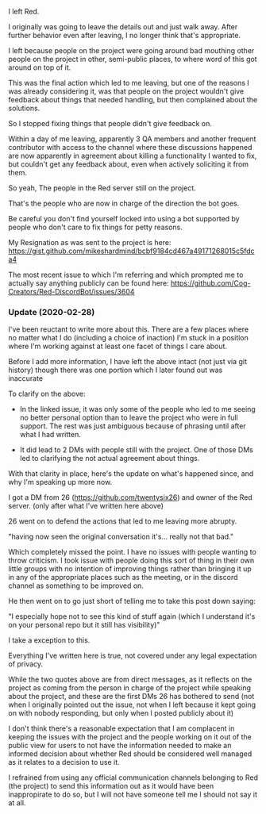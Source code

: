 I left Red.

I originally was going to leave the details out and just walk away.
After further behavior even after leaving, I no longer think that's appropriate.


I left because people on the project were going
around bad mouthing other people on the project in other,
semi-public places, to where word of this got around on top of it.


This was the final action which led to me leaving, but one of the reasons
I was already considering it, was that people on the project wouldn't give feedback
about things that needed handling, but then complained about the solutions.


So I stopped fixing things that people didn't give feedback on.


Within a day of me leaving, apparently 3 QA members and another frequent contributor
with access to the channel where these discussions happened are now apparently in
agreement about killing a functionality I wanted to fix,
but couldn't get any feedback about, even when actively soliciting it from them.


So yeah, The people in the Red server still on the project.


That's the people who are now in charge of the direction the bot goes.


Be careful you don't find yourself locked
into using a bot supported by people who
don't care to fix things for petty reasons.


My Resignation as was sent to the project is here:
https://gist.github.com/mikeshardmind/bcbf9184cd467a49171268015c5fdca4


The most recent issue to which I'm referring and which prompted me to
actually say anything publicly can be found here:
https://github.com/Cog-Creators/Red-DiscordBot/issues/3604


### Update (2020-02-28)

I've been reuctant to write more about this. There are a few places where
no matter what I do (including a choice of inaction) I'm stuck in a position
where I'm working against at least one facet of things I care about.

Before I add more information, I have left the above intact (not just via git history)
though there was one portion which I later found out was inaccurate

To clarify on the above:

  * In the linked issue, it was only some of the people who led to me seeing
    no better personal option than to leave the project who were in full support.
    The rest was just ambiguous because of phrasing until after what I had written.

  * It did lead to 2 DMs with people still with the project.
    One of those DMs led to clarifying the not actual agreement about things.


With that clarity in place, here's the update on what's happened since, and why I'm speaking up more now.

I got a DM from 26 (https://github.com/twentysix26) and owner of the Red server.
(only after what I've written here above)

26 went on to defend the actions that led to me leaving more abrupty.

"having now seen the original conversation it's... really not that bad."

Which completely missed the point. I have no issues with people wanting to throw criticism.
I took issue with people doing this sort of thing in their own little groups with no intention
of improving things rather than bringing it up in any of the appropriate places such as the meeting, or
in the discord channel as something to be improved on.

He then went on to go just short of telling me to take this post down saying:

"I especially hope not to see this kind of stuff again (which I understand it's on your personal repo but it still has visibility)"

I take a exception to this.

Everything I've written here is true, not covered under any legal expectation of privacy.

While the two quotes above are from direct messages, as it reflects on the project as coming from
the person in charge of the project while speaking about the project,
and these are the first DMs 26 has bothered to send 
(not when I originally pointed out the issue,
 not when I left because it kept going on with nobody responding,
 but only when I posted publicly about it) 

I don't think there's a reasonable expectation that I am complacent in keeping
the issues with the project and the people working on it out of the public view
for users to not have the information needed to make an informed decision about
whether Red should be considered well managed as it relates to a decision to use it.

I refrained from using any official communication channels belonging to
Red (the project) to send this information out as it would have been inappropirate to do so,
but I will not have someone tell me I should not say it at all.

